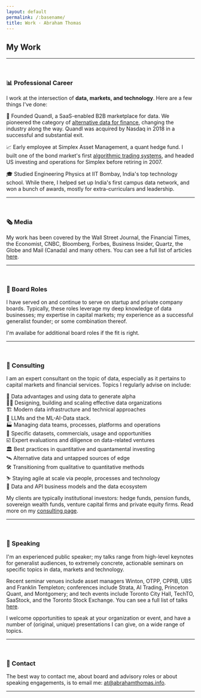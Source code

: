 ```yaml
---
layout: default
permalink: /:basename/
title: Work · Abraham Thomas
---
```


## My Work

----

<br/> 

### 📊 Professional Career

I work at the intersection of **data, markets, and technology**. Here are a few things I've done:

🚀 Founded Quandl, a SaaS-enabled B2B marketplace for data. We pioneered the category of [alternative data for finance](https://en.wikipedia.org/wiki/Alternative_data_(finance)), changing the industry along the way. Quandl was acquired by Nasdaq in 2018 in a successful and substantial exit.  

📈 Early employee at Simplex Asset Management, a quant hedge fund. I built one of the bond market's first [algorithmic trading systems](https://en.wikipedia.org/wiki/Algorithmic_trading), and headed US investing and operations for Simplex before retiring in 2007.

🎓 Studied Engineering Physics at IIT Bombay, India's top technology school. While there, I helped set up India's first campus data network, and won a bunch of awards, mostly for extra-curriculars and leadership.

----

<br/>


### 🗞 Media

My work has been covered by the Wall Street Journal, the Financial Times, the Economist, CNBC, Bloomberg, Forbes, Business Insider, Quartz, the Globe and Mail (Canada) and many others. You can see a full list of articles [here](/press).


----

<br/>


### 🎯 Board Roles

I have served on and continue to serve on startup and private company boards.  Typically, these roles leverage my deep knowledge of data businesses; my expertise in capital markets; my experience as a successful generalist founder; or some combination thereof.  

I'm availabe for additional board roles if the fit is right.


----

<br/>


### 🧭 Consulting

I am an expert consultant on the topic of data, especially as it pertains to capital markets and financial services.  Topics I regularly advise on include:

💱 Data advantages and using data to generate alpha  
👩‍💻 Designing, building and scaling effective data organizations  
🏗️ Modern data infrastructure and technical approaches  
🤖 LLMs and the ML-AI-Data stack.  
🏭 Managing data teams, processes, platforms and operations  
🚚 Specific datasets, commercials, usage and opportunities  
☑️ Expert evaluations and diligence on data-related ventures   
🏛️ Best practices in quantitative and quantamental investing  
🛰️ Alternative data and untapped sources of edge  
🛠 Transitioning from qualitative to quantitative methods  
⛷ Staying agile at scale via people, processes and technology  
🔢 Data and API business models and the data ecosystem  

My clients are typically institutional investors: hedge funds, pension funds, sovereign wealth funds, venture capital firms and private equity firms.  Read more on my [consulting page](/consulting).




----

<br/>


### 🎤 Speaking

I'm an experienced public speaker; my talks range from high-level keynotes for generalist audiences, to extremely concrete, actionable seminars on specific topics in data, markets and technology.  

Recent seminar venues include asset managers Winton, OTPP, CPPIB, UBS and Franklin Templeton; conferences include Strata, AI Trading, Princeton Quant, and Montgomery; and tech events include Toronto City Hall, TechTO, SaaStock, and the Toronto Stock Exchange. You can see a full list of talks [here](/talks).

I welcome opportunities to speak at your organization or event, and have a number of (original, unique) presentations I can give, on a wide range of topics.

----

<br/>


### 📧 Contact

The best way to contact me, about board and advisory roles or about speaking engagements, is to email me: <u>at@abrahamthomas.info</u>.


----

<br/>

